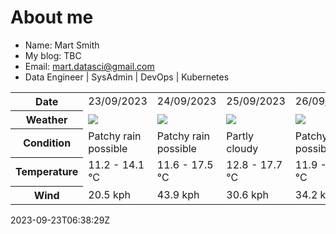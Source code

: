 # About me

- Name: Mart Smith
- My blog: TBC
- Email: [mart.datasci@gmail.com](mailto:mart.datasci6@gmail.com)
- Data Engineer | SysAdmin | DevOps | Kubernetes


<table>
    <tr>
        <th>Date</th>
        <td>23/09/2023</td><td>24/09/2023</td><td>25/09/2023</td><td>26/09/2023</td><td>27/09/2023</td><td>28/09/2023</td><td>29/09/2023</td>
    </tr>
    <tr>
        <th>Weather</th>
        <td><img src="https://cdn.weatherapi.com/weather/64x64/day/176.png"/></td><td><img src="https://cdn.weatherapi.com/weather/64x64/day/176.png"/></td><td><img src="https://cdn.weatherapi.com/weather/64x64/day/116.png"/></td><td><img src="https://cdn.weatherapi.com/weather/64x64/day/176.png"/></td><td><img src="https://cdn.weatherapi.com/weather/64x64/day/176.png"/></td><td><img src="https://cdn.weatherapi.com/weather/64x64/day/176.png"/></td><td><img src="https://cdn.weatherapi.com/weather/64x64/day/113.png"/></td>
    </tr>
    <tr>
        <th>Condition</th>
        <td width="200px">Patchy rain possible</td><td width="200px">Patchy rain possible</td><td width="200px">Partly cloudy</td><td width="200px">Patchy rain possible</td><td width="200px">Patchy rain possible</td><td width="200px">Patchy rain possible</td><td width="200px">Sunny</td>
    </tr>
    <tr>
        <th>Temperature</th>
        <td>11.2 -  14.1 °C</td><td>11.6 -  17.5 °C</td><td>12.8 -  17.7 °C</td><td>11.9 -  16 °C</td><td>10.4 -  15.4 °C</td><td>10.5 -  14.6 °C</td><td>9.3 -  15.5 °C</td>
    </tr>
    <tr>
        <th>Wind</th>
        <td>20.5 kph</td><td>43.9 kph</td><td>30.6 kph</td><td>34.2 kph</td><td>24.5 kph</td><td>42.8 kph</td><td>20.9 kph</td>
    </tr>
</table>


2023-09-23T06:38:29Z

